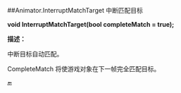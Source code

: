 ##Animator.InterruptMatchTarget 中断匹配目标

**void InterruptMatchTarget(bool completeMatch = true);**

**描述：**

中断目标自动匹配。

CompleteMatch 将使游戏对象在下一帧完全匹配目标。

🔚